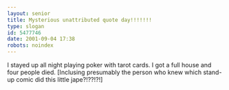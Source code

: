 ```yaml
---
layout: senior
title: Mysterious unattributed quote day!!!!!!!
type: slogan
id: 5477746
date: 2001-09-04 17:38
robots: noindex
---
```

I stayed up all night playing poker with tarot cards. I got a full house and four people died. [Inclusing presumably the person who knew which stand-up comic did this little jape?!??!?!]